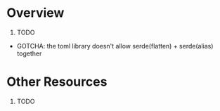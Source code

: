 # Overview

1. TODO


- GOTCHA: the toml library doesn't allow serde(flatten) + serde(alias) together

# Other Resources

1. TODO
